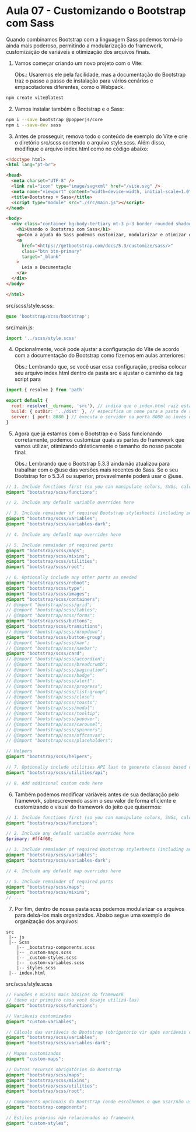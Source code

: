 # Aula 07 - Customizando o Bootstrap com Sass

Quando combinamos Bootstrap com a linguagem Sass podemos torná-lo ainda mais poderoso, permitindo a modularização do framework, customização de variáveis e otimização dos arquivos finais.

1. Vamos começar criando um novo projeto com o Vite:

    Obs.: Usaremos ele pela facilidade, mas a documentação do Bootstrap traz o passo a passo de instalação para vários cenários e empacotadores diferentes, como o Webpack.

```bash
npm create vite@latest
```

2. Vamos instalar também o Bootstrap e o Sass:

```bash
npm i --save bootstrap @popperjs/core
npm i --save-dev sass
```

3. Antes de prosseguir, remova todo o conteúdo de exemplo do Vite e crie o diretório src/scss contendo o arquivo style.scss. Além disso, modifique o arquivo index.html como no código abaixo:

```html
<!doctype html>
<html lang="pt-br">

<head>
  <meta charset="UTF-8" />
  <link rel="icon" type="image/svg+xml" href="/vite.svg" />
  <meta name="viewport" content="width=device-width, initial-scale=1.0" />
  <title>Bootstrap + Sass</title>
  <script type="module" src="./src/main.js"></script>
</head>

<body>
  <div class="container bg-body-tertiary mt-3 p-3 border rounded shadow-sm">
    <h1>Usando o Bootstrap com Sass</h1>
    <p>Com a ajuda do Sass podemos customizar, modularizar e otimizar o uso do Bootstrap em nossos sites e aplicativos.</p>
    <a
      href="<https://getbootstrap.com/docs/5.3/customize/sass/>"
      class="btn btn-primary"
      target="_blank"
    >
      Leia a Documentação
    </a>
  </div>
</body>

</html>
```

src/scss/style.scss:
```scss
@use 'bootstrap/scss/bootstrap';
```

src/main.js:
```js
import '../scss/style.scss'
```

4. Opcionalmente, você pode ajustar a configuração do Vite de acordo com a documentação do Bootstrap como fizemos em aulas anteriores:

    Obs.: Lembrando que, se você usar essa configuração, precisa colocar seu arquivo index.html dentro da pasta src e ajustar o caminho da tag script para <script type="module" src="./js/main.js"></script>

```js
import { resolve } from 'path'

export default {
  root: resolve(__dirname, 'src'), // indica que o index.html raiz estará na pasta 'src'
  build: { outDir: '../dist' }, // especifica um nome para a pasta de saída/build
  server: { port: 8080 } // executa o servidor na porta 8080 ao invés de 5173 (padrão)
}
```

5. Agora que já estamos com o Bootstrap e o Sass funcionando corretamente, podemos customizar quais as partes do framework que vamos utilizar, otimizando drásticamente o tamanho do nosso pacote final:

    Obs.: Lembrando que o Bootstrap 5.3.3 ainda não atualizou para trabalhar com o @use das versões mais recentes do Sass. Se o seu Bootstrap for o 5.3.4 ou superior, provavelmente poderá usar o @use.

```scss
// 1. Include functions first (so you can manipulate colors, SVGs, calc, etc)
@import "bootstrap/scss/functions";

// 2. Include any default variable overrides here

// 3. Include remainder of required Bootstrap stylesheets (including any separate color mode stylesheets)
@import "bootstrap/scss/variables";
@import "bootstrap/scss/variables-dark";

// 4. Include any default map overrides here

// 5. Include remainder of required parts
@import "bootstrap/scss/maps";
@import "bootstrap/scss/mixins";
@import "bootstrap/scss/utilities";
@import "bootstrap/scss/root";

// 6. Optionally include any other parts as needed
@import "bootstrap/scss/reboot";
@import "bootstrap/scss/type";
@import "bootstrap/scss/images";
@import "bootstrap/scss/containers";
// @import "bootstrap/scss/grid";
// @import "bootstrap/scss/tables";
// @import "bootstrap/scss/forms";
@import "bootstrap/scss/buttons";
@import "bootstrap/scss/transitions";
// @import "bootstrap/scss/dropdown";
@import "bootstrap/scss/button-group";
// @import "bootstrap/scss/nav";
// @import "bootstrap/scss/navbar";
@import "bootstrap/scss/card";
// @import "bootstrap/scss/accordion";
// @import "bootstrap/scss/breadcrumb";
// @import "bootstrap/scss/pagination";
// @import "bootstrap/scss/badge";
// @import "bootstrap/scss/alert";
// @import "bootstrap/scss/progress";
// @import "bootstrap/scss/list-group";
// @import "bootstrap/scss/close";
// @import "bootstrap/scss/toasts";
// @import "bootstrap/scss/modal";
// @import "bootstrap/scss/tooltip";
// @import "bootstrap/scss/popover";
// @import "bootstrap/scss/carousel";
// @import "bootstrap/scss/spinners";
// @import "bootstrap/scss/offcanvas";
// @import "bootstrap/scss/placeholders";

// Helpers
@import "bootstrap/scss/helpers";

// 7. Optionally include utilities API last to generate classes based on the Sass map in `_utilities.scss`
@import "bootstrap/scss/utilities/api";

// 8. Add additional custom code here
```

6. Também podemos modificar variáveis antes de sua declaração pelo framework, sobrescrevendo assim o seu valor de forma eficiente e customizando o visual do framework do jeito que quisermos:

```scss
// 1. Include functions first (so you can manipulate colors, SVGs, calc, etc)
@import "bootstrap/scss/functions";

// 2. Include any default variable overrides here
$primary: #ff4f60;

// 3. Include remainder of required Bootstrap stylesheets (including any separate color mode stylesheets)
@import "bootstrap/scss/variables";
@import "bootstrap/scss/variables-dark";

// 4. Include any default map overrides here

// 5. Include remainder of required parts
@import "bootstrap/scss/maps";
@import "bootstrap/scss/mixins";
// ...
```

7. Por fim, dentro de nossa pasta scss podemos modularizar os arquivos para deixá-los mais organizados. Abaixo segue uma exemplo de organização dos arquivos:

```
src
 |-- js
 |-- Scss
    |-- _bootstrap-components.scss
    |-- _custom-maps.scss
    |-- _custom-styles.scss
    |-- _custom-variables.scss
    |-- styles.scss
 |-- index.html
```

src/scss/style.scss
```scss
// Funções e mixins mais básicos do framework
// (deve vir primeiro caso você deseje utilizá-las)
@import "bootstrap/scss/functions";

// Variáveis customizadas
@import "custom-variables";

// Cálculo das variáveis do Bootstrap (obrigatório vir após variáveis customizadas)
@import "bootstrap/scss/variables";
@import "bootstrap/scss/variables-dark";

// Mapas customizados
@import "custom-maps";

// Outros recursos obrigatórios do Bootstrap
@import "bootstrap/scss/maps";
@import "bootstrap/scss/mixins";
@import "bootstrap/scss/utilities";
@import "bootstrap/scss/root";

// Components opcionais do Bootstrap (onde escolhemos o que usar/não usar)
@import "bootstrap-components";

// Estilos próprios não relacionados ao framework
@import "custom-styles";
```